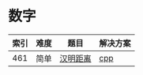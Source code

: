 # 数字

|索引|难度|题目|解决方案|
|----|----|----|--------|
|461|简单|[汉明距离](https://leetcode-cn.com/problems/hamming-distance/)|[cpp](../problem/461_hammingDistance.md)|
